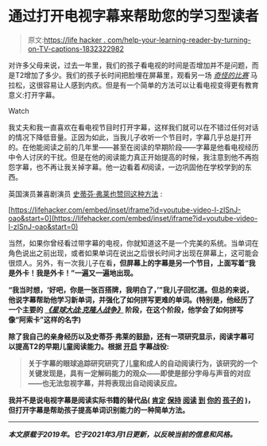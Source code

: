 # 通过打开电视字幕来帮助您的学习型读者

> 原文:[https://life hacker . com/help-your-learning-reader-by-turning-on-TV-captions-1832322982](https://lifehacker.com/help-your-learning-reader-by-turning-on-tv-captions-1832322982)

对许多父母来说，过去一年里，我们的孩子看电视的时间是否增加并不是问题，而是T2增加了多少。我们的孩子长时间把脸埋在屏幕里，观看另一场 [*奇怪的比赛*](https://www.imdb.com/title/tt3900614/) 马拉松，这很容易让人感到内疚。但是有一个简单的方法可以让看电视变得更有教育意义:打开字幕。

Watch

我丈夫和我一直喜欢在看电视节目时打开字幕，这样我们就可以在不错过任何对话的情况下降低音量。正因为如此，当我儿子收听一个节目时，字幕几乎总是打开的。在他能阅读之前的几年里——甚至在阅读的早期阶段——字幕是他看电视经历中令人讨厌的干扰。但是在他的阅读能力真正开始提高的时候，我注意到他不再抱怨字幕，也不再让我关掉字幕。他一边看着*和*阅读，一边巩固他在学校学到的东西。

英国演员兼喜剧演员 [史蒂芬·弗莱也赞同这种方法](https://www.youtube.com/watch?v=I-zISnJ-oao) :

 [https://lifehacker.com/embed/inset/iframe?id=youtube-video-I-zISnJ-oao&start=0](https://lifehacker.com/embed/inset/iframe?id=youtube-video-I-zISnJ-oao&start=0) 

当然，如果你曾经看过带字幕的电视，你就知道这不是一个完美的系统。当单词在角色说出之前出现，或者如果单词在说出之后很长时间才出现在屏幕上，这可能会很烦人。另外，有一次我儿子在看[](https://www.imdb.com/title/tt00206512/)**，但屏幕上的字幕是另一个节目，上面写着“我是外卡！我是外卡！”一遍又一遍地出现。**

**“我当时想，‘好吧，你是一张百搭牌，我明白了，’”我儿子回忆道。但总的来说，他说字幕帮助他学习新单词，并强化了如何拼写更难的单词。(特别是，他经历了一个主要的 [*《星球大战:克隆人战争》*](https://www.imdb.com/title/tt0458290/) 阶段，在这个阶段，他学会了如何拼写像“阿索卡”这样的名字)**

**除了我自己的亲身经历以及史蒂芬·弗莱的鼓励，还有一项研究显示，阅读字幕可以提高T2的早期儿童阅读能力。根据 [开启](https://turnonthesubtitles.org/) 字幕战役:**

> **关于字幕的眼球追踪研究研究了儿童和成人的自动阅读行为，该研究的一个关键发现是，具有一定解码能力的观众——即使是部分字母与声音的对应——也无法忽视字幕，并将表现出自动阅读反应。**

**我并不是说电视字幕是阅读实际书籍的替代品( [肯定](https://offspring.lifehacker.com/8-ways-to-get-your-kid-to-read-more-1845775032) [保持](https://offspring.lifehacker.com/dont-stop-reading-to-your-kids-once-they-learn-how-to-r-1820092017) [阅读](https://offspring.lifehacker.com/read-novels-to-your-little-kid-1828237592) [到](https://offspring.lifehacker.com/how-to-read-aloud-to-your-kid-according-to-audiobook-n-1833998192) [你的](https://offspring.lifehacker.com/read-to-your-kids-while-theyre-in-the-bathtub-1835100569) [孩子的](https://offspring.lifehacker.com/why-kids-stop-reading-for-fun-by-age-9-and-what-to-do-1833554143) )，但打开字幕是帮助孩子提高单词识别能力的一种简单方法。**

* * *

***本文原载于2019年。它于2021年3月1日更新，以反映当前的信息和风格。***
